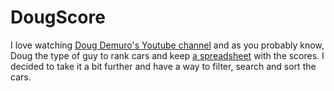 # DougScore

I love watching [Doug Demuro's Youtube channel](https://www.youtube.com/channel/UCsqjHFMB_JYTaEnf_vmTNqg) and as you probably know, Doug the type of guy to rank cars and keep [a spreadsheet](https://docs.google.com/spreadsheets/d/1KTArYwDWrn52fnc7B12KvjRb6nmcEaU6gXYehWfsZSo/edit#gid=0) with the scores. I decided to take it a bit further and have a way to filter, search and sort the cars.
